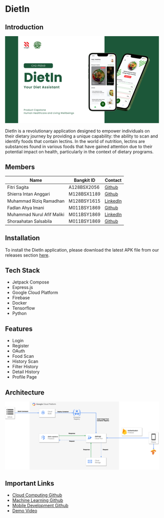 # DietIn

## Introduction

![Apps Architecture](./img/DietIn.png)

DietIn is a revolutionary application designed to empower individuals on their dietary journey by providing a unique capability: the ability to scan and identify foods that contain lectins. In the world of nutrition, lectins are substances found in various foods that have gained attention due to their potential impact on health, particularly in the context of dietary programs.

## Members

| Name                       | Bangkit ID  | Contact                                                          |
| -------------------------- | ----------- | ---------------------------------------------------------------- |
| Fitri Sagita               | A128BSX2056 | [Github](https://github.com/fitristachan)                        |
| Shierra Intan Anggari      | M128BSX1189 | [Github](https://github.com/shierraanggari)                      |
| Muhammad Riziq Ramadhan    | M128BSY1615 | [LinkedIn](https://www.linkedin.com/in/riziq-ramadhan/)          |
| Fadlan Ahya Imani          | M011BSY1869 | [Github](https://github.com/fadlan-ahya)                         |
| Muhammad Nurul Afif Maliki | M011BSY1869 | [LinkedIn](https://www.linkedin.com/in/muhammadnurulafifmaliki/) |
| Shoraahatan Salsabila      | M011BSY1869 | [Github](https://github.com/shor12)                              |

## Installation

To install the DietIn application, please download the latest APK file from our releases section [here](https://drive.google.com/file/d/1SXHsvLwtux305Q_a1K7JXxKN5hGmtw0y/view?usp=drivesdk).

## Tech Stack

- Jetpack Compose
- Express.js
- Google Cloud Platform
- Firebase
- Docker
- Tensorflow
- Python

## Features

- Login
- Register
- OAuth
- Food Scan
- History Scan
- Filter History
- Detail History
- Profile Page

## Architecture

![Apps Architecture](./img/arc.png)

## Important Links

- [Cloud Computing Github](https://github.com/mafif21/dietin-app/tree/main/server)
- [Machine Learning Github](https://github.com/mafif21/dietin-app/tree/main/model)
- [Mobile Development Github](https://github.com/fitristachan/DietIn)
- [Demo Video](https://drive.google.com/drive/folders/1XUF1yNhcsPEIHMlnfuPMPSrDt_fzRzTx)
